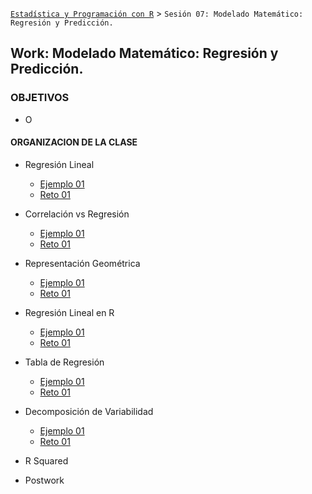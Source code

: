 
[`Estadística y Programación con R`](../Readme.md) > `Sesión 07: Modelado Matemático: Regresión y Predicción.`

## Work: Modelado Matemático: Regresión y Predicción.

### OBJETIVOS 

- O

#### ORGANIZACION DE LA CLASE 

- Regresión Lineal
	- [Ejemplo 01](Ejemplo-01)
	- [Reto 01](Reto-01)
	
- Correlación vs Regresión
	- [Ejemplo 01](Ejemplo-01)
	- [Reto 01](Reto-01)
	
- Representación Geométrica
	- [Ejemplo 01](Ejemplo-01)
	- [Reto 01](Reto-01)

- Regresión Lineal en R
	- [Ejemplo 01](Ejemplo-01)
	- [Reto 01](Reto-01)
	
- Tabla de Regresión
	- [Ejemplo 01](Ejemplo-01)
	- [Reto 01](Reto-01)
	
- Decomposición de Variabilidad
	- [Ejemplo 01](Ejemplo-01)
	- [Reto 01](Reto-01)

- R Squared

- Postwork




